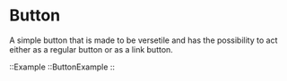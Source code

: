 # Button

A simple button that is made to be versetile and has the possibility to act either as a regular button or as a link button.

::Example
    ::ButtonExample
::
